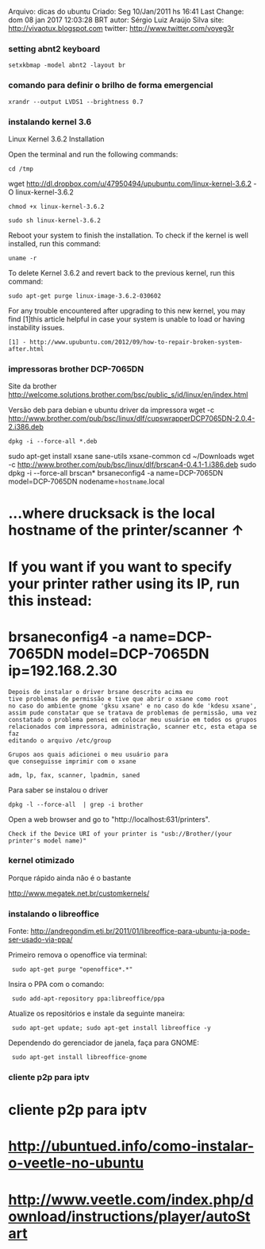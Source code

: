 Arquivo: dicas do ubuntu
Criado: Seg 10/Jan/2011 hs 16:41
Last Change: dom 08 jan 2017 12:03:28 BRT
autor: Sérgio Luiz Araújo Silva
site: http://vivaotux.blogspot.com
twitter: http://www.twitter.com/voyeg3r

### setting abnt2 keyboard

    setxkbmap -model abnt2 -layout br

### comando para definir o brilho de forma emergencial

	xrandr --output LVDS1 --brightness 0.7

### instalando kernel 3.6

Linux Kernel 3.6.2 Installation

Open the terminal and run the following commands:

	cd /tmp

wget http://dl.dropbox.com/u/47950494/upubuntu.com/linux-kernel-3.6.2 -O linux-kernel-3.6.2

	chmod +x linux-kernel-3.6.2

	sudo sh linux-kernel-3.6.2

Reboot your system to finish the installation. To check if the kernel
is well installed, run this command:

	uname -r

To delete Kernel 3.6.2 and revert back to the previous kernel, run this command:


	sudo apt-get purge linux-image-3.6.2-030602


For any trouble encountered after upgrading to this new kernel, you
may find [1]this article helpful in case your system is unable to load
or having instability issues.

	[1] - http://www.upubuntu.com/2012/09/how-to-repair-broken-system-after.html

### impressoras brother DCP-7065DN
Site da brother http://welcome.solutions.brother.com/bsc/public_s/id/linux/en/index.html

Versão deb para debian e ubuntu
driver da impressora
	wget -c http://www.brother.com/pub/bsc/linux/dlf/cupswrapperDCP7065DN-2.0.4-2.i386.deb

    dpkg -i --force-all *.deb

sudo apt-get install xsane sane-utils xsane-common
cd ~/Downloads
wget -c http://www.brother.com/pub/bsc/linux/dlf/brscan4-0.4.1-1.i386.deb
sudo dpkg -i --force-all brscan*
brsaneconfig4 -a name=DCP-7065DN model=DCP-7065DN nodename=`hostname`.local
# ...where drucksack is the local hostname of the printer/scanner ↑
# If you want if you want to specify your printer rather using its IP, run this instead:
# brsaneconfig4 -a name=DCP-7065DN model=DCP-7065DN ip=192.168.2.30

	Depois de instalar o driver brsane descrito acima eu
	tive problemas de permissão e tive que abrir o xsane como root
    no caso do ambiente gnome 'gksu xsane' e no caso do kde 'kdesu xsane',
    assim pude constatar que se tratava de problemas de permissão, uma vez
    constatado o problema pensei em colocar meu usuário em todos os grupos
    relacionados com impressora, administração, scanner etc, esta etapa se faz
    editando o arquivo /etc/group

	Grupos aos quais adicionei o meu usuário para
	que conseguisse imprimir com o xsane

	adm, lp, fax, scanner, lpadmin, saned


 Para saber se instalou o driver

	dpkg -l --force-all  | grep -i brother


Open a web browser and go to "http://localhost:631/printers".

    Check if the Device URI of your printer is "usb://Brother/(your printer's model name)"

### kernel otimizado

Porque rápido ainda não é o bastante

http://www.megatek.net.br/customkernels/

### instalando o libreoffice

Fonte: http://andregondim.eti.br/2011/01/libreoffice-para-ubuntu-ja-pode-ser-usado-via-ppa/

Primeiro remova o openoffice via terminal:

     sudo apt-get purge "openoffice*.*"

Insira o PPA com o comando:

     sudo add-apt-repository ppa:libreoffice/ppa

Atualize os repositórios e instale da seguinte maneira:

     sudo apt-get update; sudo apt-get install libreoffice -y

Dependendo do gerenciador de janela, faça para GNOME:

     sudo apt-get install libreoffice-gnome

### cliente p2p para iptv

# cliente p2p para iptv
# http://ubuntued.info/como-instalar-o-veetle-no-ubuntu
# http://www.veetle.com/index.php/download/instructions/player/autoStart
